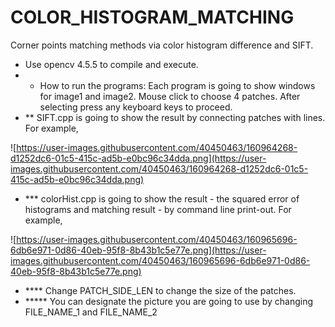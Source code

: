 # 

# COLOR_HISTOGRAM_MATCHING

Corner points matching methods via color histogram difference and SIFT.

- Use opencv 4.5.5 to compile and execute.
- * How to run the programs:
Each program is going to show windows for image1 and image2. Mouse click to choose 4 patches. After selecting press any keyboard keys to proceed.
- ** SIFT.cpp is going to show the result by connecting patches with lines.
For example,

![https://user-images.githubusercontent.com/40450463/160964268-d1252dc6-01c5-415c-ad5b-e0bc96c34dda.png](https://user-images.githubusercontent.com/40450463/160964268-d1252dc6-01c5-415c-ad5b-e0bc96c34dda.png)

- *** colorHist.cpp is going to show the result - the squared error of histograms and matching result - by command line print-out.
For example,

![https://user-images.githubusercontent.com/40450463/160965696-6db6e971-0d86-40eb-95f8-8b43b1c5e77e.png](https://user-images.githubusercontent.com/40450463/160965696-6db6e971-0d86-40eb-95f8-8b43b1c5e77e.png)

- **** Change PATCH_SIDE_LEN to change the size of the patches.
- ***** You can designate the picture you are going to use by changing FILE_NAME_1 and FILE_NAME_2
